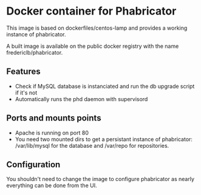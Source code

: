 Docker container for Phabricator
================================


This image is based on dockerfiles/centos-lamp and provides a working instance of phabricator. 

A built image is available on the public docker registry with the name fredericlb/phabricator.

Features
--------

- Check if MySQL database is instanciated and run the db upgrade script if it's not
- Automatically runs the phd daemon with supervisord

Ports and mounts points
-----------------------

- Apache is running on port 80
- You need two mounted dirs to get a persistant instance of phabricator: /var/lib/mysql for the database and /var/repo for repositories.

Configuration
-------------

You shouldn't need to change the image to configure phabricator as nearly everything can be done from the UI.

